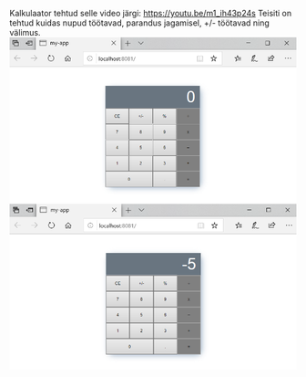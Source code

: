 Kalkulaator tehtud selle video järgi: https://youtu.be/m1_ih43p24s
Teisiti on tehtud kuidas nupud töötavad, parandus jagamisel, +/- töötavad ning välimus.
![Calculator1](https://github.com/krislyn/Vue.js/blob/master/calc1.PNG)
![Calculator2](https://github.com/krislyn/Vue.js/blob/master/calc2.PNG)
